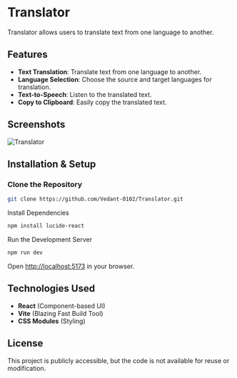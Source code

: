 # Translator

Translator allows users to translate text from one language to another.


## Features

- **Text Translation**: Translate text from one language to another.
- **Language Selection**: Choose the source and target languages for translation.
- **Text-to-Speech**: Listen to the translated text.
- **Copy to Clipboard**: Easily copy the translated text.


## Screenshots

![Translator](https://github.com/user-attachments/assets/8c97bfe0-bb88-492f-803a-caf796f2bb30)

## Installation & Setup

### Clone the Repository
```sh
git clone https://github.com/Vedant-0102/Translator.git
```

Install Dependencies
```sh
npm install lucide-react
```

Run the Development Server
```sh
npm run dev
```

Open [http://localhost:5173](http://localhost:5173) in your browser.


## Technologies Used
- **React** (Component-based UI)
- **Vite** (Blazing Fast Build Tool)
- **CSS Modules** (Styling)

## License
This project is publicly accessible, but the code is not available for reuse or modification.

